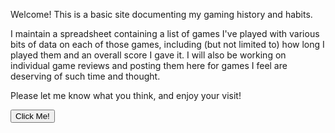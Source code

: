 Welcome! This is a basic site documenting my gaming history and habits. 

I maintain a spreadsheet containing a list of games I've played with various bits of data on each of those games, including (but not limited to) how long I played them and an overall score I gave it. I will also be working on individual game reviews and posting them here for games I feel are deserving of such time and thought.

Please let me know what you think, and enjoy your visit!

<button type="button">Click Me!</button>
